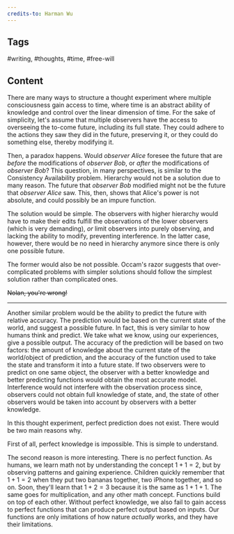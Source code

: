```yaml
---
credits-to: Harman Wu
---
```


## Tags

#writing, #thoughts, #time, #free-will

## Content

There are many ways to structure a thought experiment where multiple consciousness gain access to time, where time is an abstract ability of knowledge and control over the linear dimension of time. For the sake of simplicity, let's assume that multiple observers have the access to overseeing the to-come future, including its full state. They could adhere to the actions they saw they did in the future, preserving it, or they could do something else, thereby modifying it.

Then, a paradox happens. Would _observer Alice_ foresee the future that are _before_ the modifications of _observer Bob_, or _after_ the modifications of _observer Bob_? This question, in many perspectives, is similar to the Consistency Availability problem. Hierarchy would not be a solution due to many reason. The future that _observer Bob_ modified might not be the future that _observer Alice_ saw. This, then, shows that Alice's power is not absolute, and could possibly be an impure function.

The solution would be simple. The observers with higher hierarchy would have to make their edits fulfill the observations of the lower observers (which is very demanding), _or_ limit observers into purely observing, and lacking the ability to modify, preventing interference. In the latter case, however, there would be no need in hierarchy anymore since there is only one possible future.

The former would also be not possible. Occam's razor suggests that over-complicated problems with simpler solutions should follow the simplest solution rather than complicated ones.

~~Nolan, you're wrong!~~

---

Another similar problem would be the ability to predict the future with relative accuracy. The prediction would be based on the current state of the world, and suggest a possible future. In fact, this is very similar to how humans think and predict. We take what we know, using our experiences, give a possible output. The accuracy of the prediction will be based on two factors: the amount of knowledge about the current state of the world/object of prediction, and the accuracy of the function used to take the state and transform it into a future state. If two observers were to predict on one same object, the observer with a better knowledge and better predicting functions would obtain the most accurate model. Interference would not interfere with the observation process since, observers could not obtain full knowledge of state, and, the state of other observers would be taken into account by observers with a better knowledge.

In this thought experiment, perfect prediction does not exist. There would be two main reasons why.

First of all, perfect knowledge is impossible. This is simple to understand.

The second reason is more interesting. There is no perfect function. As humans, we learn math not by understanding the concept $1+1=2$, but by observing patterns and gaining experience. Children quickly remember that $1+1=2$ when they put two bananas together, two iPhone together, and so on. Soon, they'll learn that $1+2=3$ because it is the same as $1+1+1$. The same goes for multiplication, and any other math concept. Functions build on top of each other. Without perfect knowledge, we also fail to gain access to perfect functions that can produce perfect output based on inputs. Our functions are only imitations of how nature _actually_ works, and they have their limitations.
